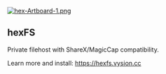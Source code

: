[![hex-Artboard-1.png](https://i.postimg.cc/hG3JbB0b/hex-Artboard-1.png)](https://postimg.cc/4KVNsjqm)

## hexFS

Private filehost with ShareX/MagicCap compatibility.

Learn more and install: https://hexfs.vysion.cc
